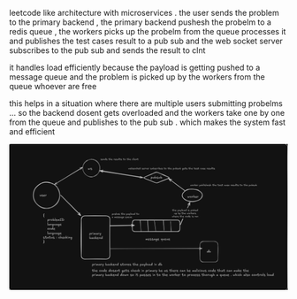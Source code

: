 leetcode like architecture with microservices . the user sends the problem to the primary backend , the primary backend pushesh the probelm to a redis queue , the workers picks up the probelm from the queue processes it and publishes the test cases result to a pub sub and the web socket server subscribes to the pub sub and sends the result to clnt

it handles load efficiently because the payload is getting pushed to a message queue
and the problem is picked up by the workers from the queue whoever are free

this helps in a situation where there are multiple users submitting probelms ... so the backend dosent gets overloaded and the workers take one by one from the queue and publishes to the pub sub . which makes the system fast and efficient



![alt text](image.png)
